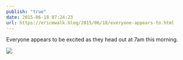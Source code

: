 ```yaml
---
publish: "true"
date: 2015-06-18 07:24:23
url: https://ericmwalk.blog/2015/06/18/everyone-appears-to.html
---
```


Everyone appears to be excited as they head out at 7am this morning.

![](https://ericmwalk.blog/uploads/2022/e0ee15f525.jpg)
